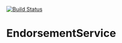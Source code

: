 [![Build Status](https://travis-ci.org/MaritimeCloud/EndorsementService.svg?branch=master)](https://travis-ci.org/MaritimeCloud/EndorsementService)

# EndorsementService
